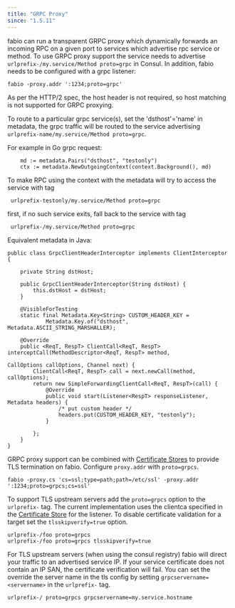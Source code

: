 ```yaml
---
title: "GRPC Proxy"
since: "1.5.11"
---
```


fabio can run a transparent GRPC proxy which dynamically forwards an incoming
RPC on a given port to services which advertise rpc service or method. To use GRPC
proxy support the service needs to advertise `urlprefix-/my.service/Method proto=grpc` in
Consul. In addition, fabio needs to be configured with a grpc listener:

```
fabio -proxy.addr ':1234;proto=grpc'
```

As per the HTTP/2 spec, the host header is not required, so host matching is not supported for GRPC proxying.

To route to a particular grpc service(s), set the 'dsthost'='name' in metadata, the grpc traffic will be routed to the service advertising `urlprefix-name/my.service/Method proto=grpc`.

For example in Go grpc request:
```
	md := metadata.Pairs("dsthost", "testonly")
	ctx := metadata.NewOutgoingContext(context.Background(), md)
```
To make RPC using the context with the metadata will try to access the service with tag
```
 urlprefix-testonly/my.service/Method proto=grpc
```

first, if no such service exits, fall back to the service with tag 
```
 urlprefix-/my.service/Method proto=grpc
```

Equivalent metadata in Java:
```
public class GrpcClientHeaderInterceptor implements ClientInterceptor {

    private String dstHost;

    public GrpcClientHeaderInterceptor(String dstHost) {
        this.dstHost = dstHost;
    }

    @VisibleForTesting
    static final Metadata.Key<String> CUSTOM_HEADER_KEY =
            Metadata.Key.of("dsthost", Metadata.ASCII_STRING_MARSHALLER);

    @Override
    public <ReqT, RespT> ClientCall<ReqT, RespT> interceptCall(MethodDescriptor<ReqT, RespT> method,
                                                               CallOptions callOptions, Channel next) {
        ClientCall<ReqT, RespT> call = next.newCall(method, callOptions);
        return new SimpleForwardingClientCall<ReqT, RespT>(call) {
            @Override
            public void start(Listener<RespT> responseListener, Metadata headers) {
                /* put custom header */
                headers.put(CUSTOM_HEADER_KEY, "testonly");
            }

        };
    }
}
```


GRPC proxy support can be combined with [Certificate Stores](/feature/certificate-stores/) to provide TLS termination on fabio. Configure `proxy.addr` with `proto=grpcs`.

```
fabio -proxy.cs 'cs=ssl;type=path;path=/etc/ssl' -proxy.addr ':1234;proto=grpcs;cs=ssl'
```

To support TLS upstream servers add the `proto=grpcs` option to the
`urlprefix-` tag. The current implementation uses the clientca specified in the [Certificate Store](/feature/certificate-stores/) for the listener. To disable certificate
validation for a target set the `tlsskipverify=true` option.

```
urlprefix-/foo proto=grpcs
urlprefix-/foo proto=grpcs tlsskipverify=true
```

For TLS upstream servers (when using the consul registry) fabio will direct your traffic to an advertised service IP. If your service certificate does not contain an IP SAN, the certificate verification will fail. You can set the override the server name in the tls config by setting `grpcservername=<servername>` in the `urlprefix-` tag.

```
urlprefix-/ proto=grpcs grpcservername=my.service.hostname
```
